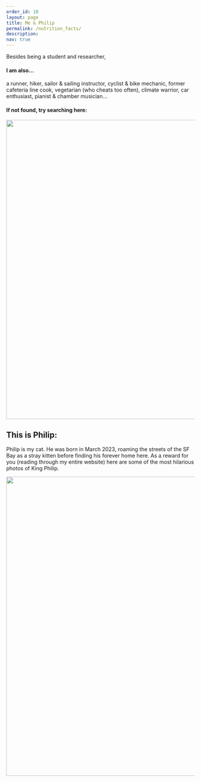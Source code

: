 ```yaml
---
order_id: 10
layout: page
title: Me & Philip
permalink: /nutrition_facts/
description: 
nav: true
---
```

Besides being a student and researcher, 
#### I am also...
a runner, hiker, sailor & sailing instructor, cyclist & bike mechanic, former cafeteria line cook, vegetarian 
(who cheats too often), climate warrior, car enthusiast, pianist & chamber musician...

#### If not found, try searching here:
<p align="center">
    <img style="float: middle;" width="800" src="https://yxie20.github.io/assets/img/findme.png">
</p>

## This is Philip:
Philip is my cat. He was born in March 2023, roaming the streets of the SF Bay as a stray kitten before finding 
his forever home here. As a reward for you (reading through my entire website) here are some of the most hilarious photos 
of King Philip.

<p align="center">
    <img style="float: middle;" width="800" src="https://yxie20.github.io/assets/img/philip.png">
</p>

